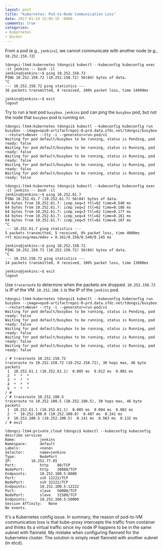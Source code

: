 ```yaml
---
layout: post
title: "Kubernetes: Pod-to-Node Communication Loss"
date: 2017-01-24 15:05:15 -0800
comments: true
categories: 
- Kubernetes
- Docker
---
```


From a pod (e.g., `jenkins`), we cannot communicate with another node (e.g., `10.252.158.72`)

``` plain
tdongsi-ltm4:kubernetes tdongsi$ kubectl --kubeconfig kubeconfig exec -it jenkins -- bash -il
jenkins@jenkins:~$ ping 10.252.158.72
PING 10.252.158.72 (10.252.158.72) 56(84) bytes of data.
^C
--- 10.252.158.72 ping statistics ---
16 packets transmitted, 0 received, 100% packet loss, time 14999ms

jenkins@jenkins:~$ exit
logout
```

Try to run a test pod `busybox`. `jenkins` pod can ping the `busybox` pod, but not the node that `busybox` pod is running on.

```
tdongsi-ltm4:kubernetes tdongsi$ kubectl --kubeconfig kubeconfig run busybox --image=ops0-artifactrepo1-0-prd.data.sfdc.net/tdongsi/busybox --restart=Never --tty -i --generator=run-pod/v1
Waiting for pod default/busybox to be running, status is Pending, pod ready: false
Waiting for pod default/busybox to be running, status is Running, pod ready: false
Waiting for pod default/busybox to be running, status is Running, pod ready: false
Waiting for pod default/busybox to be running, status is Running, pod ready: false
Waiting for pod default/busybox to be running, status is Running, pod ready: false

tdongsi-ltm4:kubernetes tdongsi$ kubectl --kubeconfig kubeconfig exec -it jenkins -- bash -il
jenkins@jenkins:~$ ping 10.252.61.7
PING 10.252.61.7 (10.252.61.7) 56(84) bytes of data.
64 bytes from 10.252.61.7: icmp_seq=1 ttl=62 time=0.540 ms
64 bytes from 10.252.61.7: icmp_seq=2 ttl=62 time=0.186 ms
64 bytes from 10.252.61.7: icmp_seq=3 ttl=62 time=0.177 ms
64 bytes from 10.252.61.7: icmp_seq=4 ttl=62 time=0.161 ms
64 bytes from 10.252.61.7: icmp_seq=5 ttl=62 time=0.187 ms
^C
--- 10.252.61.7 ping statistics ---
5 packets transmitted, 5 received, 0% packet loss, time 4000ms
rtt min/avg/max/mdev = 0.161/0.250/0.540/0.145 ms

jenkins@jenkins:~$ ping 10.252.158.72
PING 10.252.158.72 (10.252.158.72) 56(84) bytes of data.
^C
--- 10.252.158.72 ping statistics ---
14 packets transmitted, 0 received, 100% packet loss, time 13000ms

jenkins@jenkins:~$ exit
logout
```

Use `traceroute` to determine when the packets are dropped. `10.252.158.72` is IP of the VM. `10.252.100.5` is the IP of the `jenkins` pod.

```
tdongsi-ltm4:kubernetes tdongsi$ kubectl --kubeconfig kubeconfig run busybox --image=ops0-artifactrepo1-0-prd.data.sfdc.net/tdongsi/busybox --restart=Never --tty -i --generator=run-pod/v1
Waiting for pod default/busybox to be running, status is Pending, pod ready: false
Waiting for pod default/busybox to be running, status is Running, pod ready: false
Waiting for pod default/busybox to be running, status is Running, pod ready: false
Waiting for pod default/busybox to be running, status is Running, pod ready: false
Waiting for pod default/busybox to be running, status is Running, pod ready: false

/ # traceroute 10.252.158.72
traceroute to 10.252.158.72 (10.252.158.72), 30 hops max, 46 byte packets
 1  10.252.61.1 (10.252.61.1)  0.005 ms  0.012 ms  0.001 ms
 2  *  *  *
 3  *  *  *
 4  *  *  *
 5  *  *  *
/ #
/ # traceroute 10.252.100.5
traceroute to 10.252.100.5 (10.252.100.5), 30 hops max, 46 byte packets
 1  10.252.61.1 (10.252.61.1)  0.005 ms  0.004 ms  0.002 ms
 2  *  10.252.100.0 (10.252.100.0)  0.487 ms  0.241 ms
 3  10.252.100.5 (10.252.100.5)  0.141 ms  0.563 ms  0.132 ms
/ # exit

tdongsi-ltm4:private_cloud tdongsi$ kubectl --kubeconfig kubeconfig describe services
Name:			jenkins
Namespace:		default
Labels:			<none>
Selector:		name=jenkins
Type:			NodePort
IP:			10.252.77.85
Port:			http	80/TCP
NodePort:		http	30080/TCP
Endpoints:		10.252.100.5:8080
Port:			ssh	12222/TCP
NodePort:		ssh	32222/TCP
Endpoints:		10.252.100.5:12222
Port:			slave	50000/TCP
NodePort:		slave	31500/TCP
Endpoints:		10.252.100.5:50000
Session Affinity:	None
No events.
```

It's a Kubernetes config issue. 
In summary, the reason of pod-to-VM communication loss is that kube-proxy intercepts the traffic from container and thinks its a virtual traffic since my node IP happens to be in the same subnet with flanneld. 
My mistake when configuring flanneld for the kubernetes cluster. 
The solution is simply reset flanneld with another subnet (in etcd).

